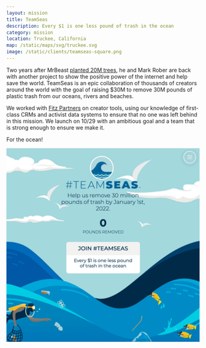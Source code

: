 ```yaml
---
layout: mission
title: TeamSeas
description: Every $1 is one less pound of trash in the ocean
category: mission
location: Truckee, California
map: /static/maps/svg/truckee.svg
image: /static/clients/teamseas-square.png
---
```


Two years after MrBeast [planted 20M trees](/mission/teamtrees), he and Mark Rober are back with another project to show the positive power of the internet and help save the world. TeamSeas is an epic collaboration of thousands of creators around the world with the goal of raising $30M to remove 30M pounds of plastic trash from our oceans, rivers and beaches.

We worked with [Fitz Partners](https://fitz.partners) on creator tools, using our knowledge of first-class CRMs and activist data systems to ensure that no one was left behind in this mission. We launch on 10/29 with an ambitious goal and a team that is strong enough to ensure we make it.

For the ocean!

<div class="two-third">
    <img src="/static/posts/teamseas-30m.gif">
</div>